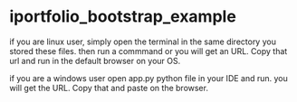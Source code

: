 # iportfolio_bootstrap_example

if you are linux user, simply open the terminal in the same directory you stored these files.
then run a commmand <python app.py> or <python3 app.py>
  you will get an URL. Copy that url and run in the default browser on your OS.
  
  
  
  if you are a windows user
  open app.py python file in your IDE and run.
  you will get the URL. Copy that and paste on the browser.
